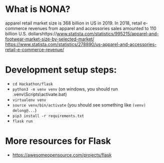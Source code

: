 # What is NONA?

apparel retail market size is 368 billion in US in 2019. In 2018, retail e-commerce revenues from apparel and accessories sales amounted to 110 billion U.S. dollarshttps://www.statista.com/statistics/995215/apparel-and-footwear-market-size-by-selected-market/ https://www.statista.com/statistics/278890/us-apparel-and-accessories-retail-e-commerce-revenue/

# Development setup steps:
- `cd Hackathon/flask`
- `python3 -m venv venv`
(on windows, you should run .venv\Scripts\activate.bat)
- `virtualenv venv`
- `source venv/bin/activate` (you should see something like `(venv) delong@...`)
- `pip3 install -r requirements.txt`
- `flask run`

# More resources for Flask
- https://awesomeopensource.com/projects/flask
